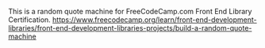 This is a random quote machine for FreeCodeCamp.com Front End Library Certification.
https://www.freecodecamp.org/learn/front-end-development-libraries/front-end-development-libraries-projects/build-a-random-quote-machine